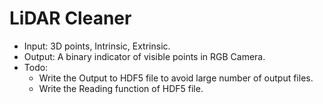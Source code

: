 # LiDAR Cleaner

- Input: 3D points, Intrinsic, Extrinsic.
- Output: A binary indicator of visible points in RGB Camera.
- Todo:
  - Write the Output to HDF5 file to avoid large number of output files.
  - Write the Reading function of HDF5 file. 